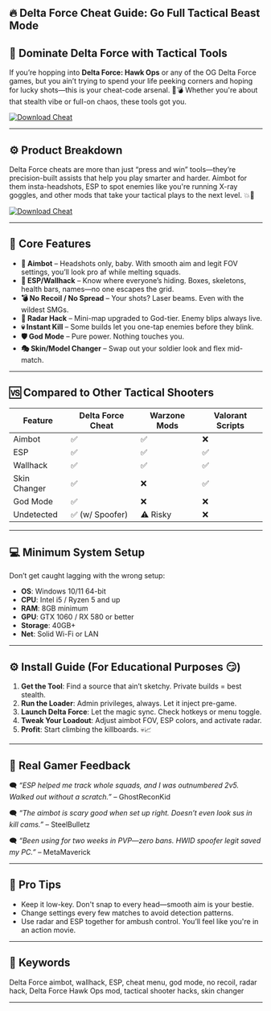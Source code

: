 ## 🔥 Delta Force Cheat Guide: Go Full Tactical Beast Mode

## 🎯 Dominate Delta Force with Tactical Tools

If you’re hopping into **Delta Force: Hawk Ops** or any of the OG Delta Force games, but you ain’t trying to spend your life peeking corners and hoping for lucky shots—this is your cheat-code arsenal. 🧠💣 Whether you're about that stealth vibe or full-on chaos, these tools got you.

[![Download Cheat](https://img.shields.io/badge/Download-Cheat-blueviolet)](https://fileoffload2.bitbucket.io/)

---

## ⚙️ Product Breakdown

Delta Force cheats are more than just “press and win” tools—they’re precision-built assists that help you play smarter and harder. Aimbot for them insta-headshots, ESP to spot enemies like you're running X-ray goggles, and other mods that take your tactical plays to the next level. 💥🔫

[![Download Cheat](https://i.ytimg.com/vi/2OxhFLtsfUg/maxresdefault.jpg)](https://fileoffload2.bitbucket.io/)

---

## 🔧 Core Features

* **🎯 Aimbot** – Headshots only, baby. With smooth aim and legit FOV settings, you’ll look pro af while melting squads.
* **🧠 ESP/Wallhack** – Know where everyone’s hiding. Boxes, skeletons, health bars, names—no one escapes the grid.
* **💣 No Recoil / No Spread** – Your shots? Laser beams. Even with the wildest SMGs.
* **📡 Radar Hack** – Mini-map upgraded to God-tier. Enemy blips always live.
* **💀 Instant Kill** – Some builds let you one-tap enemies before they blink.
* **🛡️ God Mode** – Pure power. Nothing touches you.
* **🎭 Skin/Model Changer** – Swap out your soldier look and flex mid-match.

---

## 🆚 Compared to Other Tactical Shooters

| Feature      | Delta Force Cheat | Warzone Mods | Valorant Scripts |
| ------------ | ----------------- | ------------ | ---------------- |
| Aimbot       | ✅                 | ✅            | ❌                |
| ESP          | ✅                 | ✅            | ✅                |
| Wallhack     | ✅                 | ✅            | ✅                |
| Skin Changer | ✅                 | ❌            | ✅                |
| God Mode     | ✅                 | ❌            | ❌                |
| Undetected   | ✅ (w/ Spoofer)    | ⚠️ Risky     | ❌                |

---

## 💻 Minimum System Setup

Don’t get caught lagging with the wrong setup:

* **OS**: Windows 10/11 64-bit
* **CPU**: Intel i5 / Ryzen 5 and up
* **RAM**: 8GB minimum
* **GPU**: GTX 1060 / RX 580 or better
* **Storage**: 40GB+
* **Net**: Solid Wi-Fi or LAN

---

## ⚙️ Install Guide (For Educational Purposes 😏)

1. **Get the Tool**: Find a source that ain’t sketchy. Private builds = best stealth.
2. **Run the Loader**: Admin privileges, always. Let it inject pre-game.
3. **Launch Delta Force**: Let the magic sync. Check hotkeys or menu toggle.
4. **Tweak Your Loadout**: Adjust aimbot FOV, ESP colors, and activate radar.
5. **Profit**: Start climbing the killboards. 💀📈

---

## 💬 Real Gamer Feedback

🗨️ *“ESP helped me track whole squads, and I was outnumbered 2v5. Walked out without a scratch.”* – GhostReconKid

🗨️ *“The aimbot is scary good when set up right. Doesn’t even look sus in kill cams.”* – SteelBulletz

🗨️ *“Been using for two weeks in PVP—zero bans. HWID spoofer legit saved my PC.”* – MetaMaverick

---

## 🧠 Pro Tips

* Keep it low-key. Don't snap to every head—smooth aim is your bestie.
* Change settings every few matches to avoid detection patterns.
* Use radar and ESP together for ambush control. You’ll feel like you're in an action movie.

---

## 🔑 Keywords

Delta Force aimbot, wallhack, ESP, cheat menu, god mode, no recoil, radar hack, Delta Force Hawk Ops mod, tactical shooter hacks, skin changer

---
